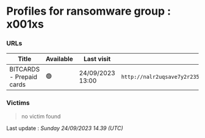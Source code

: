 # Profiles for ransomware group : **x001xs**



### URLs
| Title | Available | Last visit | fqdn | Screenshot 
|---|---|---|---|---|
| BITCARDS - Prepaid cards | 🟢 | 24/09/2023 13:00 | `http://nalr2uqsave7y2r235am5jsfiklfjh5h4jc5nztu3rzvmhklwt5j6kid.onion` | <a href="https://images.ransomware.live/screenshots/nalr2uqsave7y2r235am5jsfiklfjh5h4jc5nztu3rzvmhklwt5j6kid-onion.png" target=_blank>📸</a> | 

### Victims

> no victim found




Last update : _Sunday 24/09/2023 14.39 (UTC)_
